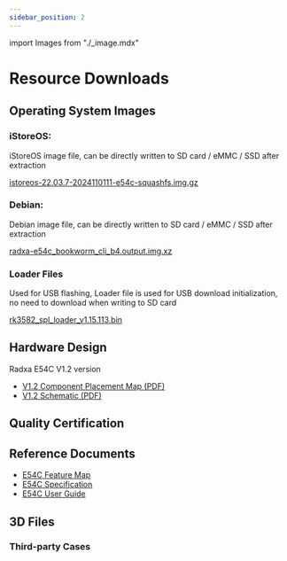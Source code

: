 ```yaml
---
sidebar_position: 2
---
```


import Images from "./\_image.mdx"

# Resource Downloads

## Operating System Images

### iStoreOS:

iStoreOS image file, can be directly written to SD card / eMMC / SSD after extraction

[istoreos-22.03.7-2024110111-e54c-squashfs.img.gz](https://fw0.koolcenter.com/iStoreOS/e54c/istoreos-22.03.7-2024110111-e54c-squashfs.img.gz)

### Debian:

Debian image file, can be directly written to SD card / eMMC / SSD after extraction

[radxa-e54c_bookworm_cli_b4.output.img.xz](https://github.com/radxa-build/radxa-e54c/releases/download/rsdk-b4/radxa-e54c_bookworm_cli_b4.output.img.xz)

### Loader Files

Used for USB flashing, Loader file is used for USB download initialization, no need to download when writing to SD card

[rk3582_spl_loader_v1.15.113.bin](https://dl.radxa.com/e/e54c/images/rk3582_spl_loader_v1.15.113.bin)

## Hardware Design

Radxa E54C V1.2 version

- [V1.2 Component Placement Map (PDF)](https://dl.radxa.com/e/e54c/hw/radxa_e54c_v1.2_components_placement_map.pdf)
- [V1.2 Schematic (PDF)](https://dl.radxa.com/e/e54c/hw/radxa_e54c_v1.2_schematic.pdf)

## Quality Certification

## Reference Documents

- [E54C Feature Map](https://dl.radxa.com/e/e54c/docs/Radxa_E54C_quick_features_en.pdf)
- [E54C Specification](https://dl.radxa.com/e/e54c/docs/radxa_e54c_product_brief_Revision_1.0_g37b8f72.pdf)
- [E54C User Guide](https://dl.radxa.com/e/e54c/docs/Radxa_E54C_Quick_User_Guide_en.pdf)

## 3D Files

### Third-party Cases
